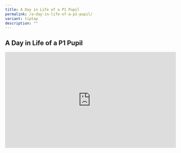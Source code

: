 ```yaml
---
title: A Day in Life of a P1 Pupil
permalink: /a-day-in-life-of-a-p1-pupil/
variant: tiptap
description: ""
---
```

<h2>A Day in Life of a P1 Pupil</h2>
<div class="iframe-wrapper">
<iframe height="315" width="560" allowfullscreen="true" frameborder="0" src="https://www.youtube.com/embed/Ba7AoFOhjVc?si=ekw5eDI-tXnrjmde"></iframe>
</div>
<h3></h3>
<p></p>